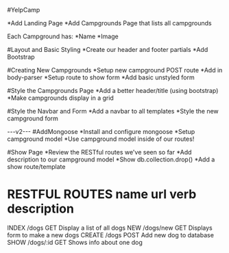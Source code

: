 #YelpCamp

*Add Landing Page
*Add Campgrounds Page that lists all campgrounds

Each Campground has:
*Name 
*Image


#Layout and Basic Styling
*Create our header and footer partials
*Add Bootstrap

#Creating New Campgrounds
*Setup new campground POST route
*Add in body-parser
*Setup route to show form
*Add basic unstyled form

#Style the Campgrounds Page
*Add a better header/title (using bootstrap)
*Make campgrounds display in a grid

#Style the Navbar and Form
*Add a navbar to all templates
*Style the new campground form

---v2---
#AddMongoose
*Install and configure mongoose
*Setup campground model
*Use campground model inside of our routes!

#Show Page
*Review the RESTful routes we've seen so far
*Add description to our campground model
*Show db.collection.drop()
*Add a show route/template

RESTFUL ROUTES
name	url			verb	description
====================================================
INDEX	/dogs		GET		Display a list of all dogs
NEW		/dogs/new	GET		Displays form to make a new dogs
CREATE	/dogs		POST	Add new dog to database
SHOW	/dogs/:id 	GET		Shows info about one dog